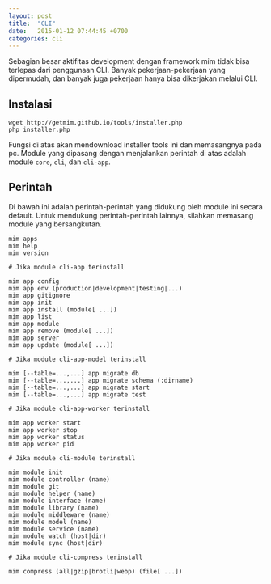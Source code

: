 ```yaml
---
layout: post
title:  "CLI"
date:   2015-01-12 07:44:45 +0700
categories: cli
---
```


Sebagian besar aktifitas development dengan framework mim tidak bisa terlepas dari
penggunaan CLI. Banyak pekerjaan-pekerjaan yang dipermudah, dan banyak juga pekerjaan
hanya bisa dikerjakan melalui CLI.

## Instalasi

```
wget http://getmim.github.io/tools/installer.php
php installer.php
```

Fungsi di atas akan mendownload installer tools ini dan memasangnya pada pc. Module
yang dipasang dengan menjalankan perintah di atas adalah module `core`, `cli`, dan
`cli-app`.

## Perintah

Di bawah ini adalah perintah-perintah yang didukung oleh module ini secara default.
Untuk mendukung perintah-perintah lainnya, silahkan memasang module yang bersangkutan.

```
mim apps
mim help
mim version

# Jika module cli-app terinstall

mim app config
mim app env (production|development|testing|...)
mim app gitignore
mim app init
mim app install (module[ ...])
mim app list
mim app module
mim app remove (module[ ...])
mim app server
mim app update (module[ ...])

# Jika module cli-app-model terinstall

mim [--table=...,...] app migrate db
mim [--table=...,...] app migrate schema (:dirname)
mim [--table=...,...] app migrate start
mim [--table=...,...] app migrate test

# Jika module cli-app-worker terinstall

mim app worker start
mim app worker stop
mim app worker status
mim app worker pid

# Jika module cli-module terinstall

mim module init
mim module controller (name)
mim module git
mim module helper (name)
mim module interface (name)
mim module library (name)
mim module middleware (name)
mim module model (name)
mim module service (name)
mim module watch (host|dir)
mim module sync (host|dir)

# Jika module cli-compress terinstall

mim compress (all|gzip|brotli|webp) (file[ ...])
```